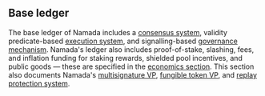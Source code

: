 ## Base ledger

The base ledger of Namada includes a [consensus system](./base-ledger/consensus.md), validity predicate-based [execution system](./base-ledger/execution.md), and signalling-based [governance mechanism](./base-ledger/governance.md). Namada's ledger also includes proof-of-stake, slashing, fees, and inflation funding for staking rewards, shielded pool incentives, and public goods — these are specified in the [economics section](./economics.md). This section also documents Namada's [multisignature VP](./base-ledger/multisignature.md), [fungible token VP](./base-ledger/fungible-token.md), and [replay protection system](./base-ledger/replay-protection.md).